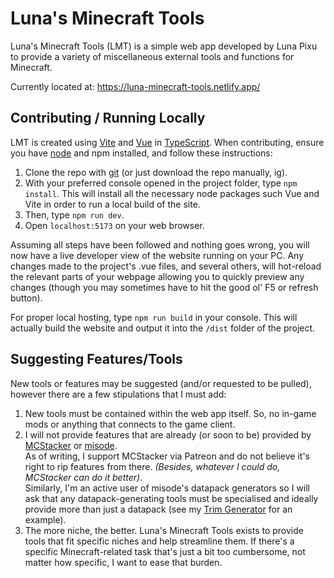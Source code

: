 # Luna's Minecraft Tools
Luna's Minecraft Tools (LMT) is a simple web app developed by Luna Pixu to provide a variety of miscellaneous external tools and functions for Minecraft.

Currently located at: https://luna-minecraft-tools.netlify.app/

## Contributing / Running Locally
LMT is created using [Vite](https://vitejs.dev/) and [Vue](https://vuejs.org/) in [TypeScript](https://www.typescriptlang.org/). When contributing, ensure you have [node](https://nodejs.org/) and npm installed, and follow these instructions:
1. Clone the repo with [git](https://git-scm.com/) (or just download the repo manually, ig).
2. With your preferred console opened in the project folder, type `npm install`. This will install all the necessary node packages such Vue and Vite in order to run a local build of the site.
3. Then, type `npm run dev`.
4. Open `localhost:5173` on your web browser.

Assuming all steps have been followed and nothing goes wrong, you will now have a live developer view of the website running on your PC. Any changes made to the project's .vue files, and several others, will hot-reload the relevant parts of your webpage allowing you to quickly preview any changes (though you may sometimes have to hit the good ol' F5 or refresh button).

For proper local hosting, type `npm run build` in your console. This will actually build the website and output it into the `/dist` folder of the project.

## Suggesting Features/Tools
New tools or features may be suggested (and/or requested to be pulled), however there are a few stipulations that I must add:
1. New tools must be contained within the web app itself. So, no in-game mods or anything that connects to the game client.
2. I will not provide features that are already (or soon to be) provided by [MCStacker](https://mcstacker.net) or [misode](https://misode.github.io).  
As of writing, I support MCStacker via Patreon and do not believe it's right to rip features from there. *(Besides, whatever I could do, MCStacker can do it better)*.  
Similarly, I'm an active user of misode's datapack generators so I will ask that any datapack-generating tools must be specialised and ideally provide more than just a datapack (see my [Trim Generator](https://luna-minecraft-tools.netlify.app/trimgenerator) for an example).
3. The more niche, the better. Luna's Minecraft Tools exists to provide tools that fit specific niches and help streamline them. If there's a specific Minecraft-related task that's just a bit too cumbersome, not matter how specific, I want to ease that burden.
